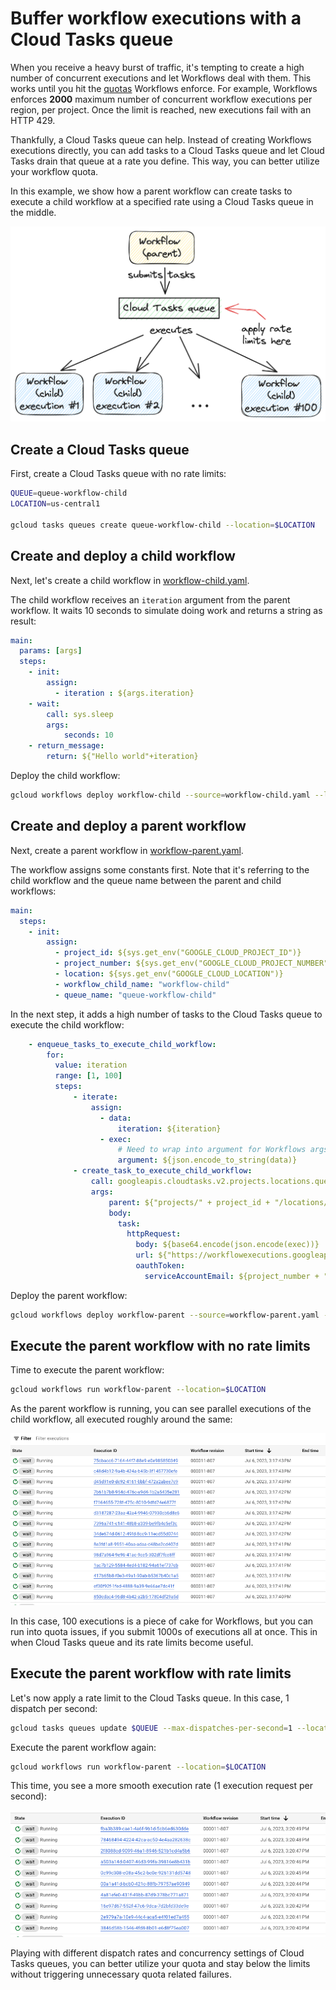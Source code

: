# Buffer workflow executions with a Cloud Tasks queue

When you receive a heavy burst of traffic, it's tempting to create a high number
of concurrent executions and let Workflows deal with them. This works until you hit
the [quotas](https://cloud.google.com/workflows/quotas) Workflows enforce. For
example, Workflows enforces **2000** maximum number of concurrent workflow
executions per region, per project. Once the limit is reached, new executions
fail with an HTTP 429.

Thankfully, a Cloud Tasks queue can help. Instead of creating Workflows
executions directly, you can add tasks to a Cloud Tasks queue and let Cloud
Tasks drain that queue at a rate you define. This way, you can better utilize
your workflow quota.

In this example, we show how a parent workflow can create tasks to execute a
child workflow at a specified rate using a Cloud Tasks queue in the middle.

![Workflow executing workflow with a queue in the middle](./images/image0.png)

## Create a Cloud Tasks queue

First, create a Cloud Tasks queue with no rate limits:

```sh
QUEUE=queue-workflow-child
LOCATION=us-central1

gcloud tasks queues create queue-workflow-child --location=$LOCATION
```

## Create and deploy a child workflow

Next, let's create a child workflow in [workflow-child.yaml](./workflow-child.yaml).

The child workflow receives an `iteration` argument from the parent workflow. It
waits 10 seconds to simulate doing work and returns a string as result:

```yaml
main:
  params: [args]
  steps:
    - init:
        assign:
          - iteration : ${args.iteration}
    - wait:
        call: sys.sleep
        args:
            seconds: 10
    - return_message:
        return: ${"Hello world"+iteration}
```

Deploy the child workflow:

```sh
gcloud workflows deploy workflow-child --source=workflow-child.yaml --location=$LOCATION
```

## Create and deploy a parent workflow

Next, create a parent workflow in [workflow-parent.yaml](./workflow-parent.yaml).

The workflow assigns some constants first. Note that it's referring to the child
workflow and the queue name between the parent and child workflows:

```yaml
main:
  steps:
    - init:
        assign:
          - project_id: ${sys.get_env("GOOGLE_CLOUD_PROJECT_ID")}
          - project_number: ${sys.get_env("GOOGLE_CLOUD_PROJECT_NUMBER")}
          - location: ${sys.get_env("GOOGLE_CLOUD_LOCATION")}
          - workflow_child_name: "workflow-child"
          - queue_name: "queue-workflow-child"
```

In the next step, it adds a high number of tasks to the Cloud Tasks queue to
execute the child workflow:

```yaml
    - enqueue_tasks_to_execute_child_workflow:
        for:
          value: iteration
          range: [1, 100]
          steps:
              - iterate:
                  assign:
                    - data:
                        iteration: ${iteration}
                    - exec:
                        # Need to wrap into argument for Workflows args.
                        argument: ${json.encode_to_string(data)}
              - create_task_to_execute_child_workflow:
                  call: googleapis.cloudtasks.v2.projects.locations.queues.tasks.create
                  args:
                      parent: ${"projects/" + project_id + "/locations/" + location + "/queues/" + queue_name}
                      body:
                        task:
                          httpRequest:
                            body: ${base64.encode(json.encode(exec))}
                            url: ${"https://workflowexecutions.googleapis.com/v1/projects/" + project_id + "/locations/" + location + "/workflows/" + workflow_child_name + "/executions"}
                            oauthToken:
                              serviceAccountEmail: ${project_number + "-compute@developer.gserviceaccount.com"}
```

Deploy the parent workflow:

```sh
gcloud workflows deploy workflow-parent --source=workflow-parent.yaml --location=$LOCATION
```

## Execute the parent workflow with no rate limits

Time to execute the parent workflow:

```sh
gcloud workflows run workflow-parent --location=$LOCATION
```

As the parent workflow is running, you can see parallel executions of the child
workflow, all executed roughly around the same:

![Parallel executions with no rate limits](./images/image1.png)

In this case, 100 executions is a piece of cake for Workflows, but you can run
into quota issues, if you submit 1000s of executions all at once. This in when
Cloud Tasks queue and its rate limits become useful.

## Execute the parent workflow with rate limits

Let's now apply a rate limit to the Cloud Tasks queue. In this case, 1 dispatch
per second:

```sh
gcloud tasks queues update $QUEUE --max-dispatches-per-second=1 --location=$LOCATION
```

Execute the parent workflow again:

```sh
gcloud workflows run workflow-parent --location=$LOCATION
```

This time, you see a more smooth execution rate (1 execution request per second):

![Parallel executions with rate limits](./images/image2.png)

Playing with different dispatch rates and concurrency settings of Cloud Tasks
queues, you can better utilize your quota and stay below the limits without
triggering unnecessary quota related failures.

